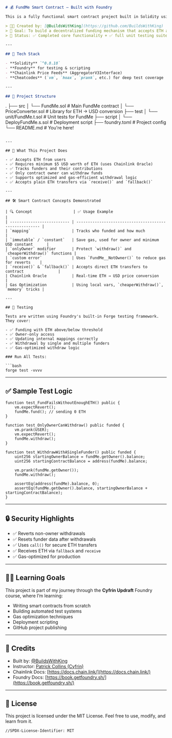 ```markdown
# 💰 FundMe Smart Contract – Built with Foundry

This is a fully functional smart contract project built in Solidity using [Foundry](https://book.getfoundry.sh/) and follows modern best practices in contract development, testing, and gas optimization.

> 👨‍💻 Created by: [@BuildsWithKing](https://github.com/BuildsWithKing)  
> 🚀 Goal: To build a decentralized funding mechanism that accepts ETH and allows the owner to withdraw funds.  
> 🧠 Status: ✅ Completed core functionality + ✅ full unit testing suite.

---

## 🔧 Tech Stack

- **Solidity** `^0.8.18`
- **Foundry** for testing & scripting
- **Chainlink Price Feeds** (AggregatorV3Interface)
- **Cheatcodes** (`vm`, `hoax`, `prank`, etc.) for deep test coverage

---

## 📂 Project Structure

```

.
├── src
│   └── FundMe.sol            # Main FundMe contract
│   └── PriceConverter.sol    # Library for ETH → USD conversion
├── test
│   └── unit/FundMe.t.sol     # Unit tests for FundMe
├── script
│   └── DeployFundMe.s.sol    # Deployment script
├── foundry.toml              # Project config
└── README.md                 # You're here!

````

---

## 🧠 What This Project Does

- ✅ Accepts ETH from users
- ✅ Requires minimum $5 USD worth of ETH (uses Chainlink Oracle)
- ✅ Tracks funders and their contributions
- ✅ Only contract owner can withdraw funds
- ✅ Supports optimized and gas-efficient withdrawal logic
- ✅ Accepts plain ETH transfers via `receive()` and `fallback()`

---

## 🛠️ Smart Contract Concepts Demonstrated

| 🔍 Concept                  | ✅ Usage Example                                        |
| -------------------------- | ------------------------------------------------------ |
| `mapping`                  | Tracks who funded and how much                         |
| `immutable` / `constant`   | Save gas, used for owner and minimum USD constant      |
| `onlyOwner` modifier       | Protect `withdraw()` and `cheaperWithdraw()` functions |
| `custom error`             | Uses `FundMe__NotOwner()` to reduce gas for reverts    |
| `receive()` & `fallback()` | Accepts direct ETH transfers to contract               |
| Chainlink Oracle           | Real-time ETH → USD price conversion                   |
| Gas Optimization           | Using local vars, `cheaperWithdraw()`, `memory` tricks |

---

## 🔬 Testing

Tests are written using Foundry's built-in Forge testing framework. They cover:

- ✅ Funding with ETH above/below threshold
- ✅ Owner-only access
- ✅ Updating internal mappings correctly
- ✅ Withdrawal by single and multiple funders
- ✅ Gas-optimized withdraw logic

### Run All Tests:

```bash
forge test -vvvv
````

---

## ✅ Sample Test Logic

```solidity
function test_FundFailsWithoutEnoughETH() public {
    vm.expectRevert();
    fundMe.fund(); // sending 0 ETH
}

function test_OnlyOwnerCanWithdraw() public funded {
    vm.prank(USER);
    vm.expectRevert();
    fundMe.withdraw();
}

function test_WithdrawWithASingleFunder() public funded {
    uint256 startingOwnerBalance = fundMe.getOwner().balance;
    uint256 startingContractBalance = address(fundMe).balance;

    vm.prank(fundMe.getOwner());
    fundMe.withdraw();

    assertEq(address(fundMe).balance, 0);
    assertEq(fundMe.getOwner().balance, startingOwnerBalance + startingContractBalance);
}
```

---

## 🔒 Security Highlights

* ✅ Reverts non-owner withdrawals
* ✅ Resets funder data after withdrawals
* ✅ Uses `call()` for secure ETH transfers
* ✅ Receives ETH via `fallback` and `receive`
* ✅ Gas-optimized for production

---

## 👨‍🎓 Learning Goals

This project is part of my journey through the **Cyfrin Updraft** Foundry course, where I’m learning:

* Writing smart contracts from scratch
* Building automated test systems
* Gas optimization techniques
* Deployment scripting
* GitHub project publishing

---

## 🙏 Credits

* Built by: [@BuildsWithKing](https://github.com/BuildsWithKing)
* Instructor: [Patrick Collins (Cyfrin)](https://github.com/PatrickAlphaC)
* Chainlink Docs: [https://docs.chain.link/](https://docs.chain.link/)
* Foundry Docs: [https://book.getfoundry.sh/](https://book.getfoundry.sh/)

---

## 📜 License

This project is licensed under the MIT License.
Feel free to use, modify, and learn from it.

```
//SPDX-License-Identifier: MIT

```